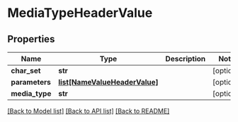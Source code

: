 # MediaTypeHeaderValue

## Properties
Name | Type | Description | Notes
------------ | ------------- | ------------- | -------------
**char_set** | **str** |  | [optional] 
**parameters** | [**list[NameValueHeaderValue]**](NameValueHeaderValue.md) |  | [optional] 
**media_type** | **str** |  | [optional] 

[[Back to Model list]](../README.md#documentation-for-models) [[Back to API list]](../README.md#documentation-for-api-endpoints) [[Back to README]](../README.md)

